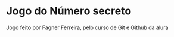 <h1> Jogo do Número secreto</h1>

<p>Jogo feito por Fagner Ferreira, pelo curso de Git e Github da alura</p>

